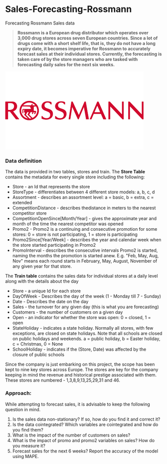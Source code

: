 # Sales-Forecasting-Rossmann
Forecasting Rossmann Sales data

> **Rossmann is a European drug distributor which operates over 3,000 drug stores across seven European countries. Since a lot of drugs come with a short shelf life, that is, they do not have a long expiry date, it becomes imperative for Rossmann to accurately forecast sales at their individual stores. Currently, the forecasting is taken care of by the store managers who are tasked with forecasting daily sales for the next six weeks.**

<img src = 'https://github.com/Shreyas-05/Sales-Forecasting---Rossmann/blob/main/images/rossmann.jpg' height='250'>

### Data definition
 
The data is provided in two tables, stores and train. 
The **Store Table** contains the metadata for every single store including the following:

* Store - an Id that represents the store
* StoreType - differentiates between 4 different store models: a, b, c, d
* Assortment - describes an assortment level: a = basic, b = extra, c = extended
* CompetitionDistance - describes thedistance in meters to the nearest competitor store
* CompetitionOpenSince[Month/Year] - gives the approximate year and month of the time the nearest competitor was opened
* Promo2 - Promo2 is a continuing and consecutive promotion for some stores: 0 = store is not participating, 1 = store is participating
* Promo2Since[Year/Week] - describes the year and calendar week when the store started participating in Promo2
* PromoInterval - describes the consecutive intervals Promo2 is started, naming the months the promotion is started anew. E.g. "Feb, May, Aug, Nov" means each round starts in February, May, August, November of any given year for that store.

The **Train table** contains the sales data for individual stores at a daily level along with the details about the day

* Store - a unique Id for each store
* DayOfWeek - Describes the day of the week (1 - Monday till 7 - Sunday)
* Date - Describes the date on the day
* Sales - the turnover for any given day (this is what you are forecasting)
* Customers - the number of customers on a given day
* Open - an indicator for whether the store was open: 0 = closed, 1 = open
* StateHoliday - indicates a state holiday. Normally all stores, with few exceptions, are closed on state holidays. Note that all schools are closed on public holidays and weekends. a = public holiday, b = Easter holiday, c = Christmas, 0 = None
* SchoolHoliday - indicates if the (Store, Date) was affected by the closure of public schools
 
Since the company is just embarking on this project, the scope has been kept to nine key stores across Europe. The stores are key for the company keeping in mind the revenue and historical prestige associated with them. These stores are numbered - 1,3,8,9,13,25,29,31 and 46.

### Approach:
While attempting to forecast sales, it is advisable to keep the following question in mind.

1. Is the sales data non-stationary? If so, how do you find it and correct it?
2. Is the data cointegrated? Which variables are cointegrated and how do you find them?
3. What is the impact of the number of customers on sales?
4. What is the impact of promo and promo2 variables on sales? How do you measure it?
5. Forecast sales for the next 6 weeks? Report the accuracy of the model using MAPE.

